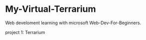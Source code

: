 # My-Virtual-Terrarium

Web develoment learning with microsoft Web-Dev-For-Beginners.

project 1:
Terrarium
